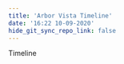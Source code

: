 ```yaml
---
title: 'Arbor Vista Timeline'
date: '16:22 10-09-2020'
hide_git_sync_repo_link: false
---
```


Timeline